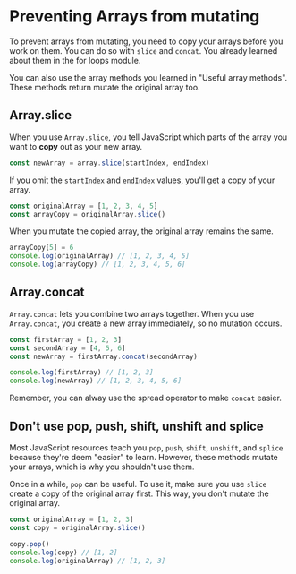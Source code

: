 # Preventing Arrays from mutating

To prevent arrays from mutating, you need to copy your arrays before you work on them. You can do so with `slice` and `concat`. You already learned about them in the for loops module.

You can also use the array methods you learned in "Useful array methods". These methods return mutate the original array too.

## Array.slice

When you use `Array.slice`, you tell JavaScript which parts of the array you want to **copy** out as your new array.

```js
const newArray = array.slice(startIndex, endIndex)
```

If you omit the `startIndex` and `endIndex` values, you'll get a copy of your array.

```js
const originalArray = [1, 2, 3, 4, 5]
const arrayCopy = originalArray.slice()
```

When you mutate the copied array, the original array remains the same.

```js
arrayCopy[5] = 6
console.log(originalArray) // [1, 2, 3, 4, 5]
console.log(arrayCopy) // [1, 2, 3, 4, 5, 6]
```

## Array.concat

`Array.concat` lets you combine two arrays together. When you use `Array.concat`, you create a new array immediately, so no mutation occurs.

```js
const firstArray = [1, 2, 3]
const secondArray = [4, 5, 6]
const newArray = firstArray.concat(secondArray)

console.log(firstArray) // [1, 2, 3]
console.log(newArray) // [1, 2, 3, 4, 5, 6]
```

Remember, you can alway use the spread operator to make `concat` easier.

## Don't use pop, push, shift, unshift and splice

Most JavaScript resources teach you `pop`, `push`, `shift`, `unshift`, and `splice` because they're deem "easier" to learn. However, these methods mutate your arrays, which is why you shouldn't use them.

Once in a while, `pop` can be useful. To use it, make sure you use `slice` create a copy of the original array first. This way, you don't mutate the original array.

```js
const originalArray = [1, 2, 3]
const copy = originalArray.slice()

copy.pop()
console.log(copy) // [1, 2]
console.log(originalArray) // [1, 2, 3]
```

